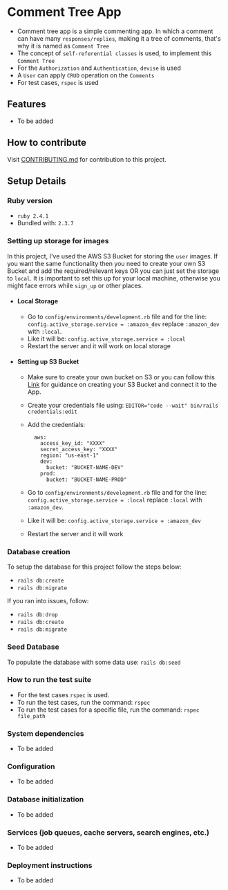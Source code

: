 # Comment Tree App
- Comment tree app is a simple commenting app. In which a comment can have many `responses/replies`, making it a tree of comments, that's why it is named as `Comment Tree`
- The concept of `self-referential classes` is used, to implement this `Comment Tree`
- For the `Authorization` and `Authentication`, `devise` is used
- A `User` can apply `CRUD` operation on the `Comments`
- For test cases, `rspec` is used

## Features
- To be added

## How to contribute
Visit [CONTRIBUTING.md](https://github.com/ShehrozIrfan/comment_tree_app/blob/master/CONTRIBUTING.md) for contribution to this project.

## Setup Details

### Ruby version
- `ruby 2.4.1`
- Bundled with: `2.3.7`

### Setting up storage for images
In this project, I've used the AWS S3 Bucket for storing the `user` images. If you want the same functionality then you need to create your own S3 Bucket and add the required/relevant keys OR you can just set the storage to `local`. It is important to set this up for your local machine, otherwise you might face errors while `sign_up` or other places.

- #### Local Storage
  - Go to `config/environments/development.rb` file and for the line: `config.active_storage.service = :amazon_dev` replace `:amazon_dev` with `:local`.
  - Like it will be: `config.active_storage.service = :local`
  - Restart the server and it will work on local storage

- #### Setting up S3 Bucket
  - Make sure to create your own bucket on S3 or you can follow this [Link](https://medium.com/@rmg007/rails-6-0-upload-images-using-active-storage-and-amazon-simple-storage-service-amazon-s3-36861c03dc4a) for guidance on creating your S3 Bucket and connect it to the App.
  - Create your credentials file using: `EDITOR="code --wait" bin/rails credentials:edit`
  - Add the credentials: 
 
    ``` 
      aws:
        access_key_id: "XXXX"
        secret_access_key: "XXXX"
        region: "us-east-1"
        dev:
          bucket: "BUCKET-NAME-DEV"
        prod:
          bucket: "BUCKET-NAME-PROD"
     ```
  - Go to `config/environments/development.rb` file and for the line: `config.active_storage.service = :local` replace `:local` with `:amazon_dev`.
  - Like it will be: `config.active_storage.service = :amazon_dev`
  - Restart the server and it will work

### Database creation
To setup the database for this project follow the steps below:
- `rails db:create`
- `rails db:migrate`

If you ran into issues, follow:
- `rails db:drop`
- `rails db:create`
- `rails db:migrate`

### Seed Database
To populate the database with some data use:
`rails db:seed`

### How to run the test suite
- For the test cases `rspec` is used.
- To run the test cases, run the command: `rspec`
- To run the test cases for a specific file, run the command: `rspec file_path`

### System dependencies
- To be added

### Configuration
- To be added

### Database initialization
- To be added

### Services (job queues, cache servers, search engines, etc.)
- To be added

### Deployment instructions
- To be added
